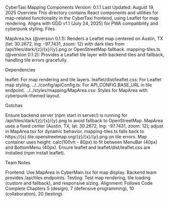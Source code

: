 CyberTaxi Mapping Components
Version: 0.1.1 Last Updated: August 19, 2025
Overview
This directory contains React components and utilities for map-related functionality in the CyberTaxi frontend, using Leaflet for map rendering. Aligns with GDD v1.1 (July 24, 2025) for PWA compatibility and cyberpunk styling.
Files

MapArea.tsx (@version 0.1.1): Renders a Leaflet map centered on Austin, TX (lat: 30.2672, lng: -97.7431, zoom: 12) with dark tiles from /api/tiles/dark/{z}/{x}/{y}.png or OpenStreetMap fallback.
mapping-tiles.ts (@version 0.1.2): Provides a Leaflet tile layer with backend tiles and fallback, handling tile errors gracefully.

Dependencies

leaflet: For map rendering and tile layers.
leaflet/dist/leaflet.css: For Leaflet map styling.
../../config/apiConfig.ts: For API_CONFIG.BASE_URL in tile endpoint.
../../styles/mapping/MapArea.css: Styles for MapArea with cyberpunk-themed layout.

Gotchas

Ensure backend server (npm start in server/) is running for /api/tiles/dark/{z}/{x}/{y}.png to avoid fallback to OpenStreetMap.
MapArea uses a fixed center (Austin, TX, lat: 30.2672, lng: -97.7431, zoom: 12); adjust in MapArea.tsx for dynamic behavior.
mapping-tiles.ts falls back to https://{s}.tile.openstreetmap.org/{z}/{x}/{y}.png on tile errors.
Map container uses height: calc(100vh - 80px) to fit between MenuBar (40px) and BottomMenu (40px).
Ensure leaflet and leaflet/dist/leaflet.css are installed (npm install leaflet).

Team Notes

Frontend: Use MapArea in CyberMain.tsx for map display. Backend team provides /api/tiles endpoints.
Testing: Test map rendering, tile loading (custom and fallback), and responsive sizing.
Alignment: Follows Code Complete Chapters 5 (design), 7 (defensive programming), 10 (collaboration), 20 (testing).
